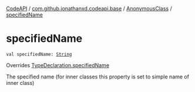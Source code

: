 [CodeAPI](../../index.md) / [com.github.jonathanxd.codeapi.base](../index.md) / [AnonymousClass](index.md) / [specifiedName](.)

# specifiedName

`val specifiedName: `[`String`](https://kotlinlang.org/api/latest/jvm/stdlib/kotlin/-string/index.html)

Overrides [TypeDeclaration.specifiedName](../-type-declaration/specified-name.md)

The specified name (for inner classes this property is set to simple name of inner class)

